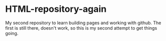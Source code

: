 # HTML-repository-again
My second repository to learn building pages and working with github. The first is still there, doesn't work, so this is my second attempt to get things going.
